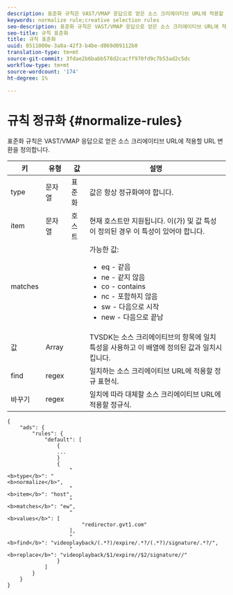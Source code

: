 ```yaml
---
description: 표준화 규칙은 VAST/VMAP 응답으로 얻은 소스 크리에이티브 URL에 적용할 URL 변환을 정의합니다.
keywords: normalize rule;creative selection rules
seo-description: 표준화 규칙은 VAST/VMAP 응답으로 얻은 소스 크리에이티브 URL에 적용할 URL 변환을 정의합니다.
seo-title: 규칙 표준화
title: 규칙 표준화
uuid: 8511000e-3a8a-42f3-b4be-d069d09112b0
translation-type: tm+mt
source-git-commit: 3fdae2b6babb578d2cacff970fd9c7b53ad2c5dc
workflow-type: tm+mt
source-wordcount: '174'
ht-degree: 1%

---
```



# 규칙 정규화 {#normalize-rules}

표준화 규칙은 VAST/VMAP 응답으로 얻은 소스 크리에이티브 URL에 적용할 URL 변환을 정의합니다.

<table id="table_ljp_tgx_hz">  
 <thead> 
  <tr> 
   <th class="entry"><b>키</b></th> 
   <th class="entry"><b>유형</b></th> 
   <th class="entry"><b>값</b></th> 
   <th class="entry"><b>설명</b></th>
  </tr> 
 </thead>
 <tbody> 
  <tr> 
   <td><span class="codeph"> type</span></td> 
   <td><span class="codeph"> 문자열</span></td> 
   <td><span class="codeph"> 표준화</span></td> 
   <td>값은 항상 <span class="codeph"> 정규화</span>여야 합니다.</td> 
  </tr> 
  <tr> 
   <td><span class="codeph"> item</span></td> 
   <td><span class="codeph"> 문자열</span></td> 
   <td><span class="codeph"> 호스트</span></td> 
   <td>현재 <span class="codeph"> 호스트</span>만 지원됩니다. <span class="codeph">이(가) </span> 및 <span class="codeph"> 값</span> 특성이 정의된 경우 이 특성이 있어야 합니다.</td> 
  </tr> 
  <tr> 
   <td><span class="codeph"> matches</span></td> 
   <td></td> 
   <td></td> 
   <td>가능한 값:
    <ul id="ul_tnf_2hx_hz"> 
     <li><span class="codeph"> eq</span> - 같음</li> 
     <li><span class="codeph"> ne</span>  - 같지 않음</li> 
     <li><span class="codeph"> co</span> - contains</li> 
     <li><span class="codeph"> nc</span>  - 포함하지 않음</li> 
     <li><span class="codeph"> sw</span>  - 다음으로 시작</li> 
     <li><span class="codeph"> new</span>  - 다음으로 끝남</li> 
    </ul></td> 
  </tr> 
  <tr> 
   <td><span class="codeph"> 값</span></td> 
   <td><span class="codeph"> Array</span></td> 
   <td></td> 
   <td>TVSDK는 소스 크리에이티브의 <span class="codeph"> 항목</span>에 <span class="codeph"> 일치</span> 특성을 사용하고 이 배열에 정의된 값과 일치시킵니다.</td> 
  </tr> 
  <tr> 
   <td><span class="codeph"> find</span></td> 
   <td><span class="codeph"> regex</span></td> 
   <td></td> 
   <td> 일치하는 소스 크리에이티브 URL에 적용할 정규 표현식.</td> 
  </tr> 
  <tr> 
   <td><span class="codeph"> 바꾸기</span></td> 
   <td><span class="codeph"> regex</span></td> 
   <td></td> 
   <td> 일치에 따라 대체할 소스 크리에이티브 URL에 적용할 정규식.</td> 
  </tr> 
 </tbody> 
</table>

```
{
    "ads": {
        "rules": {
            "default": [
                {
                ...
                }
                {
                    "
<b>type</b>": "
<b>normalize</b>",
                    "
<b>item</b>": "host",
                    "
<b>matches</b>": "ew",
                    "
<b>values</b>": [
                        "redirector.gvt1.com"
                    ],
                    "
<b>find</b>": "videoplayback/(.*?)/expire/.*?/(.*?)/signature/.*?/",
                    "
<b>replace</b>": "videoplayback/$1/expire//$2/signature//"
                }                
            ]
        }
    }
}
```
